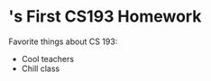 # <Your Name>'s First CS193 Homework
  
  Favorite things about CS 193:
  - Cool teachers
  - Chill class
 
